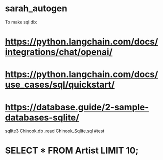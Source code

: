 # sarah_autogen
To make sql db:
# https://python.langchain.com/docs/integrations/chat/openai/
# https://python.langchain.com/docs/use_cases/sql/quickstart/
# https://database.guide/2-sample-databases-sqlite/
sqlite3 Chinook.db
.read Chinook_Sqlite.sql
#test
# SELECT * FROM Artist LIMIT 10;